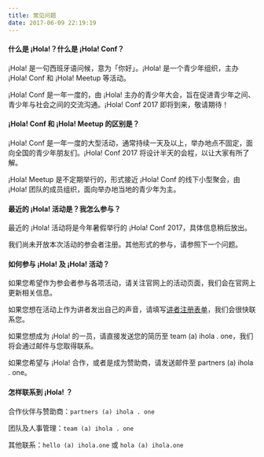 ```yaml
---
title: 常见问题
date: 2017-06-09 22:19:19
---
```

<section class="hola-faq">
<!-- Keep HTML there to use class markups -->
<h4>什么是 ¡Hola!？什么是 ¡Hola! Conf？</h4>
<div>
  <p>¡Hola! 是一句西班牙语问候，意为「你好」。¡Hola! 是一个青少年组织，主办 ¡Hola! Conf 和 ¡Hola! Meetup 等活动。</p>
  <p>¡Hola! Conf 是一年一度的，由 ¡Hola! 主办的青少年大会，旨在促进青少年之间、青少年与社会之间的交流沟通。¡Hola! Conf 2017 即将到来，敬请期待！</p>
</div>
<h4>¡Hola! Conf 和 ¡Hola! Meetup 的区别是？</h4>
<div>
  <p>¡Hola! Conf 是一年一度的大型活动，通常持续一天及以上，举办地点不固定，面向全国的青少年朋友们。¡Hola! Conf 2017 将设计半天的会程，以让大家有所了解。</p>
  <p>¡Hola! Meetup 是不定期举行的，形式接近 ¡Hola! Conf 的线下小型聚会，由 ¡Hola! 团队的成员组织，面向举办地当地的青少年为主。</p>
</div>
<h4>最近的 ¡Hola! 活动是？我怎么参与？</h4>
<div>
  <p>最近的 ¡Hola! 活动将是今年暑假举行的 ¡Hola! Conf 2017，具体信息稍后放出。</p>
  <p>我们尚未开放本次活动的参会者注册。其他形式的参与，请参照下一个问题。</p>
</div>
<h4>如何参与 ¡Hola! 及 ¡Hola! 活动？</h4>
<div>
  <p>如果您希望作为参会者参与各项活动，请关注官网上的活动页面，我们会在官网上更新相关信息。</p>
  <p>如果您想在活动上作为讲者发出自己的声音，请填写<a href="http://teamhola.mikecrm.com/ZFzeCBs" target="_blank">讲者注册表单</a>，我们会很快联系您。</p>
  <p>如果您想成为 ¡Hola! 的一员，请直接发送您的简历至 team (a) ihola . one，我们将会通过邮件与您取得联系。</p>
  <p>如果您希望与 ¡Hola! 合作，或者是成为赞助商，请发送邮件至 partners (a) ihola . one。</p>
</div>
<h4>怎样联系到 ¡Hola! ？</h4>
<div>
  <p>合作伙伴与赞助商：<code>partners (a) ihola . one</code></p>
  <p>团队及人事管理：<code>team (a) ihola . one</code></p>
  <p>其他联系：<code>hello (a) ihola.one</code> 或 <code>hola (a) ihola.one</code></p>
</div>
</section>